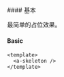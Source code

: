 <cn>
#### 基本 

最简单的占位效果。
</cn>
<us>
#### Basic
</us>

```tpl
<template>
  <a-skeleton />
</template>
```